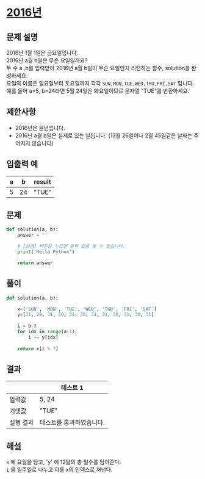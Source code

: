 # [2016년](https://school.programmers.co.kr/learn/courses/30/lessons/12901)

## 문제 설명

2016년 1월 1일은 금요일입니다.<br>
2016년 a월 b일은 무슨 요일일까요?<br>
두 수 a ,b를 입력받아 2016년 a월 b일이 무슨 요일인지 리턴하는 함수, solution을 완성하세요.<br>
요일의 이름은 일요일부터 토요일까지 각각 `SUN,MON,TUE,WED,THU,FRI,SAT` 입니다.<br>
예를 들어 a=5, b=24라면 5월 24일은 화요일이므로 문자열 "TUE"를 반환하세요.

## 제한사항

- 2016년은 윤년입니다.
- 2016년 a월 b일은 실제로 있는 날입니다. (13월 26일이나 2월 45일같은 날짜는 주어지지 않습니다)

## 입출력 예

| a  | b  | result |
| -- | -- | ------ |
| 5  | 24 | "TUE"  |

## 문제

```python
def solution(a, b):
    answer = ''

    # [실행] 버튼을 누르면 출력 값을 볼 수 있습니다.
    print('Hello Python')

    return answer
```

## 풀이

```python
def solution(a, b):

    x=['SUN', 'MON', 'TUE', 'WED', 'THU', 'FRI', 'SAT']
    y=[31, 29, 31, 30, 31, 30, 31, 31, 30, 31, 30, 31]
    
    i = b-3
    for idx in range(a-1):
        i += y[idx]
        
    return x[i % 7]
```

## 결과

|           | 테스트 1               |
| --------- | --------------------- |
| 입력값    | 5, 24                  |
| 기댓값    | "TUE"                  |
| 실행 결과 | 테스트를 통과하였습니다. |

## 해설

`x` 에 요일을 담고, 'y' 에 12달의 총 일수를 담아준다.<br>
`i` 를 일주일로 나누고 이를 x의 인덱스로 꺼낸다.

